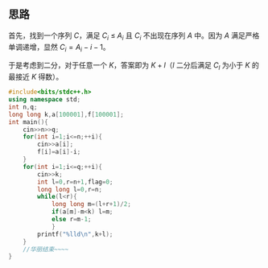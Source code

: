 ## 思路
首先，找到一个序列 $C$，满足 $C_i\ \leq\ A_i$ 且 $C_i$ 不出现在序列 $A$ 中。因为 $A$ 满足严格单调递增，显然 $C_i=A_i-i-1$。

于是考虑到二分，对于任意一个 $K$，答案即为 $K+l$（$l$ 二分后满足 $C_l$ 为小于 $K$ 的最接近 $K$ 得数）。

```cpp
#include<bits/stdc++.h>
using namespace std;
int n,q;
long long k,a[100001],f[100001];
int main(){
    cin>>n>>q;
    for(int i=1;i<=n;++i){
        cin>>a[i];
        f[i]=a[i]-i;
    }
    for(int i=1;i<=q;++i){
        cin>>k;
        int l=0,r=n+1,flag=0;
        long long l=0,r=n;
        while(l<r){
            long long m=(l+r+1)/2;
            if(a[m]-m<k) l=m;
            else r=m-1;
    		}
        printf("%lld\n",k+l);
    }
    //华丽结束~~~~
}
```

